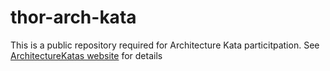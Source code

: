 # thor-arch-kata

This is a public repository required for Architecture Kata particitpation. See [ArchitectureKatas website](https://archkatas.herokuapp.com) for details
